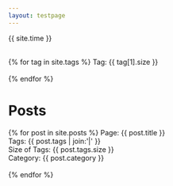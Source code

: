 ```yaml
---
layout: testpage
---
```


<div class="post">

{{ site.time }} <br><br>

{% for tag in site.tags %}
  Tag: {{ tag[1].size }} <br><br>
{% endfor %}


<h1> Posts </h1>

{% for post in site.posts %}
  Page: {{ post.title }} <br>
  Tags: {{ post.tags | join:'|' }} <br>
  Size of Tags: {{ post.tags.size }} <br>
  Category: {{ post.category }}
  <br><br>
{% endfor %}

</div>
